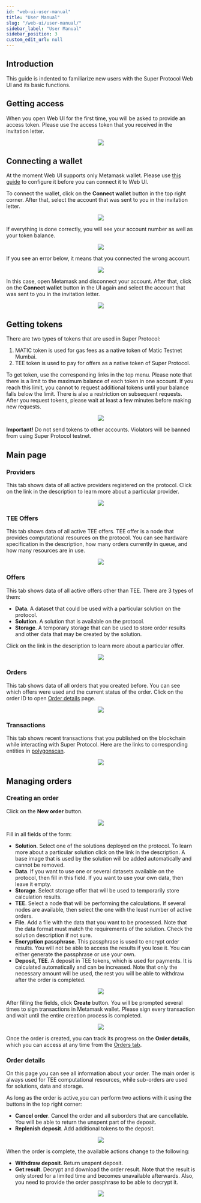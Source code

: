 ```yaml
---
id: "web-ui-user-manual"
title: "User Manual"
slug: "/web-ui/user-manual/"
sidebar_label: "User Manual"
sidebar_position: 3
custom_edit_url: null
---
```


## Introduction

This guide is indented to familiarize new users with the Super Protocol Web UI and its basic functions.

## Getting access

When you open Web UI for the first time, you will be asked to provide an access token. Please use the access token that you received in the invitation letter.

<p align="center"><img src={require('./images/um-01.png').default}/></p>

## Connecting a wallet

At the moment Web UI supports only Metamask wallet. Please use [this guide](testnet/web-ui/metamask) to configure it before you can connect it to Web UI.

To connect the wallet, click on the **Connect wallet** button in the top right corner. After that, select the account that was sent to you in the invitation letter.

<p align="center"><img src={require('./images/um-02.png').default}/></p>

If everything is done correctly, you will see your account number as well as your token balance.

<p align="center"><img src={require('./images/um-03.png').default}/></p>

If you see an error below, it means that you connected the wrong account.

<p align="center"><img src={require('./images/um-16.png').default}/></p>

In this case, open Metamask and disconnect your account. After that, click on the **Connect wallet** button in the UI again and select the account that was sent to you in the invitation letter.

<p align="center"><img src={require('./images/um-17.png').default}/></p>

## Getting tokens

There are two types of tokens that are used in Super Protocol:
1. MATIC token is used for gas fees as a native token of Matic Testnet Mumbai.
2. TEE token is used to pay for offers as a native token of Super Protocol.

To get token, use the corresponding links in the top menu. Please note that there is a limit to the maximum balance of each token in one account. If you reach this limit, you cannot to request additional tokens until your balance falls below the limit. There is also a restriction on subsequent requests. After you request tokens, please wait at least a few minutes before making new requests.

<p align="center"><img src={require('./images/um-04.png').default}/></p>

**Important!** Do not send tokens to other accounts. Violators will be banned from using Super Protocol testnet.

## Main page

### Providers

This tab shows data of all active providers registered on the protocol. Click on the link in the description to learn more about a particular provider.

<p align="center"><img src={require('./images/um-05.png').default}/></p>

### TEE Offers

This tab shows data of all active TEE offers. TEE offer is a node that provides computational resources on the protocol. You can see hardware specification in the description, how many orders currently in queue, and how many resources are in use.

<p align="center"><img src={require('./images/um-06.png').default}/></p>

### Offers

This tab shows data of all active offers other than TEE. There are 3 types of them:
- **Data**. A dataset that could be used with a particular solution on the protocol.
- **Solution**. A solution that is available on the protocol.
- **Storage**. A temporary storage that can be used to store order results and other data that may be created by the solution.

Click on the link in the description to learn more about a particular offer.

<p align="center"><img src={require('./images/um-07.png').default}/></p>

### Orders

This tab shows data of all orders that you created before. You can see which offers were used and the current status of the order. Click on the order ID to open [Order details](#order-details) page.

<p align="center"><img src={require('./images/um-08.png').default}/></p>

### Transactions

This tab shows recent transactions that you published on the blockchain while interacting with Super Protocol. Here are the links to corresponding entities in [polygonscan](https://mumbai.polygonscan.com/).

<p align="center"><img src={require('./images/um-09.png').default}/></p>

## Managing orders

### Creating an order

Click on the **New order** button.

<p align="center"><img src={require('./images/um-10.png').default}/></p>

Fill in all fields of the form:
- **Solution**. Select one of the solutions deployed on the protocol. To learn more about a particular solution click on the link in the description. A base image that is used by the solution will be added automatically and cannot be removed.
- **Data**. If you want to use one or several datasets available on the protocol, then fill in this field. If you want to use your own data, then leave it empty.
- **Storage**. Select storage offer that will be used to temporarily store calculation results.
- **TEE**. Select a node that will be performing the calculations. If several nodes are available, then select the one with the least number of active orders.
- **File**. Add a file with the data that you want to be processed. Note that the data format must match the requirements of the solution. Check the solution description if not sure.
- **Encryption passphrase**. This passphrase is used to encrypt order results. You will not be able to access the results if you lose it. You can either generate the passphrase or use your own.
- **Deposit, TEE**. A deposit in TEE tokens, which is used for payments. It is calculated automatically and can be increased. Note that only the necessary amount will be used, the rest you will be able to withdraw after the order is completed.

<p align="center"><img src={require('./images/um-11.png').default}/></p>

After filling the fields, click **Create** button. You will be prompted several times to sign transactions in Metamask wallet. Please sign every transaction and wait until the entire creation process is completed.

<p align="center"><img src={require('./images/um-12.png').default}/></p>

Once the order is created, you can track its progress on the **Order details**, which you can access at any time from the [Orders tab](#orders).

### Order details

On this page you can see all information about your order. The main order is always used for TEE computational resources, while sub-orders are used for solutions, data and storage.

As long as the order is active,you can perform two actions with it using the buttons in the top right corner:
- **Cancel order**. Cancel the order and all suborders that are cancellable. You will be able to return the unspent part of the deposit.
- **Replenish deposit**. Add additional tokens to the deposit.

<p align="center"><img src={require('./images/um-13.png').default}/></p>

When the order is complete, the available actions change to the following:
- **Withdraw deposit**. Return unspent deposit.
- **Get result**. Decrypt and download the order result. Note that the result is only stored for a limited time and becomes unavailable afterwards. Also, you need to provide the order passphrase to be able to decrypt it.

<p align="center"><img src={require('./images/um-14.png').default}/></p>